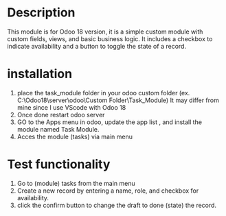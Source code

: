# Description
This module is for Odoo 18 version, it is a simple custom module with custom fields, views, and basic business logic. It includes a checkbox to indicate availability and a button to toggle the state of a record. 
# installation 
1. place the task_module folder in your odoo custom folder (ex. C:\Odoo18\server\odoo\Custom Folder\Task_Module) It may differ from mine since I use VScode with Odoo 18
2. Once done restart odoo server 
3. GO to the Apps menu in odoo, update the app list , and install the module named Task Module.
4. Acces the module (tasks) via main menu
# Test functionality
1. Go to (module) tasks from the main menu
2. Create a new record by entering a name, role, and checkbox for availability.
3. click the confirm button to change the draft to done (state) the record.


